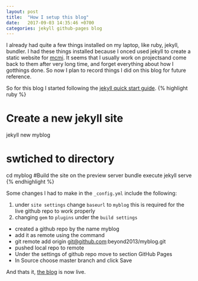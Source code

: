 ```yaml
---
layout: post
title:  "How I setup this blog"
date:   2017-09-03 14:35:46 +0700
categories: jekyll github-pages blog
---
```

I already had quite a few things installed on my laptop, like ruby, jekyll, bundler. I had these things installed because I onced used jekyll to create a static website for [mcmi](http://www.mcmi.asia). It seems that I usually work on projectsand come back to them after very long time, and forget everything about how I gotthings done. So now I plan to record things I did on this blog for future reference. 

So for this blog I started following the [jekyll quick start guide](https://jekyllrb.com/docs/quickstart/). 
{% highlight ruby %}
# Create a new jekyll site
jekyll new myblog
# swtiched to directory
cd myblog
#Build the site on the preview server
bundle execute jekyll serve
{% endhighlight %}

Some changes I had to make in the `_config.yml` include the following:
1. under `site settings` change `baseurl` to `myblog` this is required for the live github repo to work properly 
2. changing `gem` to `plugins` under the `build settings`

* created a github repo by the name myblog
* add it as remote using the command
* git remote add origin git@github.com:beyond2013/myblog.git
* pushed local repo to remote
* Under the settings of github repo move to section GitHub Pages
* In Source choose master branch and click Save

And thats it, [the blog](https://beyond2013.github.io/myblog/) is now live.
